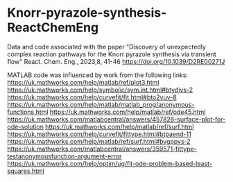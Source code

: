 # Knorr-pyrazole-synthesis-ReactChemEng
Data and code associated with the paper "Discovery of unexpectedly complex reaction pathways for the Knorr pyrazole synthesis via transient flow" 
React. Chem. Eng., 2023,8, 41-46
https://doi.org/10.1039/D2RE00271J

MATLAB code was influenced by work from the following links:
https://uk.mathworks.com/help/matlab/ref/plot3.html
https://uk.mathworks.com/help/symbolic/sym.int.html#btydjvs-2
https://uk.mathworks.com/help/curvefit/fit.html#bto2vuv-8
https://uk.mathworks.com/help/matlab/matlab_prog/anonymous-functions.html
https://uk.mathworks.com/help/matlab/ref/ode45.html
https://uk.mathworks.com/matlabcentral/answers/457826-surface-plot-for-ode-solution
https://uk.mathworks.com/help/matlab/ref/surf.html
https://uk.mathworks.com/help/curvefit/fittype.html#btpaend-11
https://uk.mathworks.com/help/matlab/ref/surf.html#bvgppvs-2
https://uk.mathworks.com/matlabcentral/answers/359571-fittype-testanonymousfunction-argument-error
https://uk.mathworks.com/help/optim/ug/fit-ode-problem-based-least-squares.html
